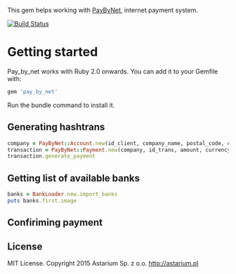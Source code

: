 This gem helps working with [PayByNet](http://www.paybynet.pl), internet payment system.

[![Build Status](https://travis-ci.org/Astarium/pay_by_net.svg?branch=master)](https://travis-ci.org/Astarium/pay_by_net)


# Getting started

Pay_by_net works with Ruby 2.0 onwards. You can add it to your Gemfile with:

```ruby
gem 'pay_by_net'
```

Run the bundle command to install it.

## Generating hashtrans

```ruby
company = PayByNet::Account.new(id_client, company_name, postal_code, city, street, country, bank_account)
transaction = PayByNet::Payment.new(company, id_trans, amount, currency, email, backpage, backpagereject, automat, password, date_valid)
transaction.generate_payment
```

## Getting list of available banks

```ruby
banks = BankLoader.new.import_banks 
puts banks.first.image
```

## Confiriming payment

## License

MIT License. Copyright 2015 Astarium Sp. z o.o. http://astarium.pl
